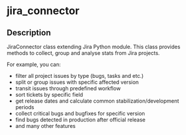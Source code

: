 # jira_connector

## Description
JiraConnector class extending Jira Python module.
This class provides methods to collect, group and analyse stats from Jira projects.

For example, you can:
* filter all project issues by type (bugs, tasks and etc.)
* split or group issues with specific affected version
* transit issues through predefined workflow
* sort tickets by specific field
* get release dates and calculate common stabilization/development periods
* collect critical bugs and bugfixes for specific version
* find bugs detected in production after official release
* and many other features
